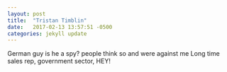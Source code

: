 ```yaml
---
layout: post
title:  "Tristan Timblin"
date:   2017-02-13 13:57:51 -0500
categories: jekyll update
---
```

German guy is he a spy? people think so and were against me
Long time sales rep, government sector, HEY!

